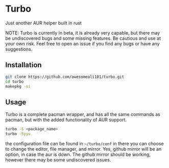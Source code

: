 # Turbo
Just another AUR helper built in rust

NOTE: Turbo is currently in beta, it is already very capable, but there may be undiscovered bugs and some missing features. Be cautious and use at your own risk. Feel free to open an issue if you find any bugs or have any suggestions.

## Installation
```bash
git clone https://github.com/awesomeali101/turbo.git
cd turbo
makepkg -si
```

## Usage

Turbo is a complete pacman wrapper, and has all the same commands as pacman, but with the added functionality of AUR support.

```bash
turbo -S <package_name>
turbo -Syyu
```
the configuration file can be found in `~/turbo/conf`
in there you can choose to change the editor, file manager, and mirror. Yes, github mirror will be an option, in case the aur is down. The github mirror should be working, however there may be some undiscovered issues.
